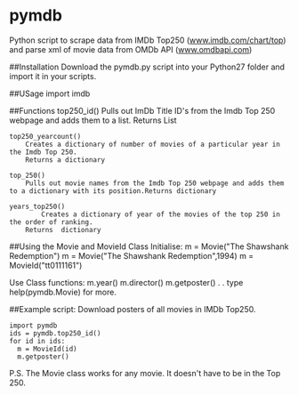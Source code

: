 # pymdb
Python  script to scrape data from IMDb Top250 (www.imdb.com/chart/top) and parse xml of movie data from OMDb API (www.omdbapi.com)

##Installation
Download the pymdb.py script into your Python27 folder and import it in your scripts.

##USage
   import imdb
   
##Functions
    top250_id()
        Pulls out ImDb Title ID's from the Imdb Top 250 webpage and adds them to a list.
        Returns List
    
    top250_yearcount()
        Creates a dictionary of number of movies of a particular year in the Imdb Top 250.
        Returns a dictionary
    
    top_250()
        Pulls out movie names from the Imdb Top 250 webpage and adds them to a dictionary with its position.Returns dictionary
    
    years_top250()
            Creates a dictionary of year of the movies of the top 250 in the order of ranking.
        Returns  dictionary
        
##Using the Movie and MovieId Class
  Initialise:
      m = Movie("The Shawshank Redemption")
      m = Movie("The Shawshank Redemption",1994)
      m = MovieId("tt0111161")
  
  Use Class functions:
      m.year()
      m.director()
      m.getposter()
      .
      .
      type help(pymdb.Movie) for more.
  
  
##Example script: Download posters of all movies in IMDb Top250.
    
    import pymdb
    ids = pymdb.top250_id()
    for id in ids:
      m = MovieId(id)
      m.getposter()


P.S. The Movie class works for any movie. It doesn't have to be in the Top 250.
